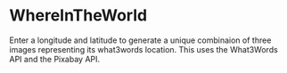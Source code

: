 # WhereInTheWorld

Enter a longitude and latitude to generate a unique combinaion of three images representing its what3words location. 
This uses the What3Words API and the Pixabay API.
